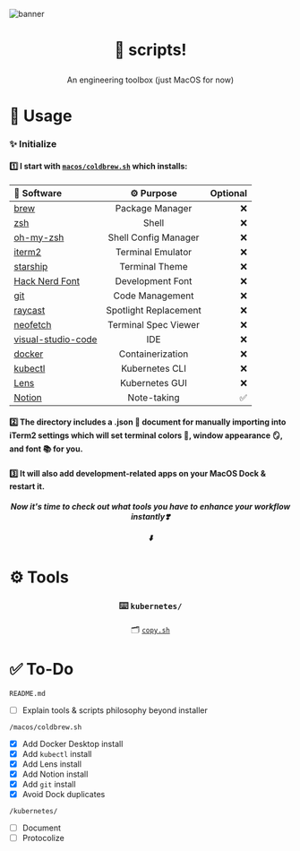 ![banner](banner.png)


<h1 align="center">

📄 scripts!

</h1>
<p align="center">
An engineering toolbox (just MacOS for now)
</p>

# 🚀 Usage

### ✨ Initialize

#### 1️⃣ I start with [`macos/coldbrew.sh`](https://github.com/DylanAlloy/scripts/blob/main/macos/coldbrew.sh) which installs:

<table align="center">
<thead>
<tr>
<th style="text-align:left">📁 Software</th>
<th style="text-align:center">⚙ Purpose</th>
<th style="text-align:right">Optional</th>
</tr>
</thead>
<tbody>
<tr>
<td style="text-align:left"><a href="https://brew.sh">brew</a></td>
<td style="text-align:center">Package Manager</td>
<td style="text-align:right">❌</td>
</tr>
<tr>
<td style="text-align:left"><a href="https://zsh.org">zsh</a></td>
<td style="text-align:center">Shell</td>
<td style="text-align:right">❌</td>
</tr>
<tr>
<td style="text-align:left"><a href="https://ohmyz.sh">oh-my-zsh</a></td>
<td style="text-align:center">Shell Config Manager</td>
<td style="text-align:right">❌</td>
</tr>
<tr>
<td style="text-align:left"><a href="https://iterm2.com">iterm2</a></td>
<td style="text-align:center">Terminal Emulator</td>
<td style="text-align:right">❌</td>
</tr>
<tr>
<td style="text-align:left"><a href="https://starship.rs/guide/">starship</a></td>
<td style="text-align:center">Terminal Theme</td>
<td style="text-align:right">❌</td>
</tr>
<tr>
<td style="text-align:left"><a href="https://github.com/ryanoasis/nerd-fonts/tree/master/patched-fonts/Hack">Hack Nerd Font</a></td>
<td style="text-align:center">Development Font</td>
<td style="text-align:right">❌</td>
</tr>
<tr>
<td style="text-align:left"><a href="https://git-scm.com">git</a></td>
<td style="text-align:center">Code Management</td>
<td style="text-align:right">❌</td>
</tr>
<tr>
<td style="text-align:left"><a href="https://www.raycast.com">raycast</a></td>
<td style="text-align:center">Spotlight Replacement</td>
<td style="text-align:right">❌</td>
</tr>
<tr>
<td style="text-align:left"><a href="https://github.com/dylanaraps/neofetch">neofetch</a></td>
<td style="text-align:center">Terminal Spec Viewer</td>
<td style="text-align:right">❌</td>
</tr>
<tr>
<td style="text-align:left"><a href="https://code.visualstudio.com">visual-studio-code</a></td>
<td style="text-align:center">IDE</td>
<td style="text-align:right">❌</td>
</tr>
<tr>
<td style="text-align:left"><a href="https://www.docker.com">docker</a></td>
<td style="text-align:center">Containerization</td>
<td style="text-align:right">❌</td>
</tr>
<tr>
<td style="text-align:left"><a href="https://kubernetes.io/docs/tasks/tools/">kubectl</a></td>
<td style="text-align:center">Kubernetes CLI</td>
<td style="text-align:right">❌</td>
</tr>
<tr>
<td style="text-align:left"><a href="https://k8slens.dev">Lens</a></td>
<td style="text-align:center">Kubernetes GUI</td>
<td style="text-align:right">❌</td>
</tr>
<tr>
<td style="text-align:left"><a href="https://www.notion.so">Notion</a></td>
<td style="text-align:center">Note-taking</td>
<td style="text-align:right">✅</td>
</tr>
</tbody>
</table>

</p>

#### 2️⃣ The directory includes a .json 📝 document for manually importing into iTerm2 settings which will set terminal colors 🎨, window appearance 🪞, and font 📚 for you.

#### 3️⃣ It will also add development-related apps on your MacOS Dock & restart it.

<h5 align="center">
Now it's time to check out what tools you have to enhance your workflow instantly❣️

⬇️
</h5>

# ⚙️ Tools

<h3 align="center" id="-kubernetes-">⌨️ <code>kubernetes/</code></h3>
<p align="center">
    🗂️ <a href="https://github.com/DylanAlloy/scripts/blob/main/kubernetes/copy.sh"><code>copy.sh</code></a>
</p>

# ✅ To-Do

`README.md`
- [ ] Explain tools & scripts philosophy beyond installer

`/macos/coldbrew.sh`
- [x] Add Docker Desktop install
- [x] Add `kubectl` install
- [x] Add Lens install
- [x] Add Notion install
- [x] Add `git` install
- [x] Avoid Dock duplicates

`/kubernetes/`
- [ ] Document
- [ ] Protocolize